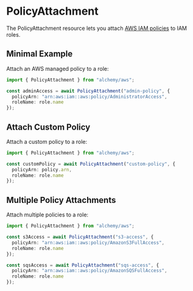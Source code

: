 # PolicyAttachment

The PolicyAttachment resource lets you attach [AWS IAM policies](https://docs.aws.amazon.com/IAM/latest/UserGuide/access_policies.html) to IAM roles.

## Minimal Example

Attach an AWS managed policy to a role:

```ts
import { PolicyAttachment } from "alchemy/aws";

const adminAccess = await PolicyAttachment("admin-policy", {
  policyArn: "arn:aws:iam::aws:policy/AdministratorAccess", 
  roleName: role.name
});
```

## Attach Custom Policy

Attach a custom policy to a role:

```ts
import { PolicyAttachment } from "alchemy/aws";

const customPolicy = await PolicyAttachment("custom-policy", {
  policyArn: policy.arn,
  roleName: role.name
});
```

## Multiple Policy Attachments 

Attach multiple policies to a role:

```ts
import { PolicyAttachment } from "alchemy/aws";

const s3Access = await PolicyAttachment("s3-access", {
  policyArn: "arn:aws:iam::aws:policy/AmazonS3FullAccess",
  roleName: role.name
});

const sqsAccess = await PolicyAttachment("sqs-access", {
  policyArn: "arn:aws:iam::aws:policy/AmazonSQSFullAccess", 
  roleName: role.name
});
```